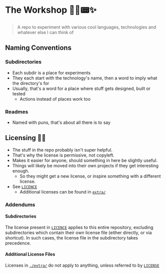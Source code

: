 # The Workshop 🦾🌐📟️✨
>A repo to experiment with various cool languages, technologies and whatever else I can think of

## Naming Conventions
### Subdirectories
- Each subdir is a place for experiments
- They each start with the technology's name, then a word to imply what the directory's for
- Usually, that's a word for a place where stuff gets designed, built or tested
  - Actions instead of places work too

### Readmes
- Named with puns, that's about all there is to say

## Licensing 🔏📄
- The stuff in the repo probably isn't super helpful.
- That's why the license is permissive, not copyleft.
- Makes it easier for anyone, should something in here be slightly useful.
- Things will likely be moved into their own projects if they get interesting enough.
  - So they might get a new license, or inspire something with a different license.
- See [`LICENCE`](./LICENSE)
  - Additional licenses can be found in [`extra/`](./extra/)

### Addendums
#### Subdirectories
The license present in [`LICENCE`](./LICENSE) applies to this entire repository, excluding subdirectories which contain their own license file (either directly, or via shortcut). In such cases, the license file in the subdirectory takes precedence.

#### Additional License Files
Licenses in [`./extra/`](./extra/) do not apply to anything, unless referred to by [`LICENSE`](./LICENSE)
